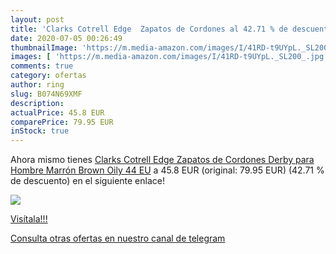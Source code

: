 ```yaml
---
layout: post
title: 'Clarks Cotrell Edge  Zapatos de Cordones al 42.71 % de descuento'
date: 2020-07-05 00:26:49
thumbnailImage: 'https://m.media-amazon.com/images/I/41RD-t9UYpL._SL200_.jpg'
images: [ 'https://m.media-amazon.com/images/I/41RD-t9UYpL._SL200_.jpg' ]
comments: true
category: ofertas
author: ring
slug: B074N69XMF
description:
actualPrice: 45.8 EUR
comparePrice: 79.95 EUR
inStock: true
---
```


Ahora mismo tienes [Clarks Cotrell Edge  Zapatos de Cordones Derby para Hombre  Marrón  Brown Oily   44 EU](https://www.amazon.com/dp/B074N69XMF/?tag=redken08-20) a 45.8 EUR (original: 79.95 EUR) (42.71 %  de descuento) en el siguiente enlace!

[![](https://m.media-amazon.com/images/I/41RD-t9UYpL._SL200_.jpg)](https://www.amazon.com/dp/B074N69XMF/?tag=redken08-20)

[Visítala!!!](https://www.amazon.com/dp/B074N69XMF/?tag=redken08-20)

[Consulta otras ofertas en nuestro canal de telegram](https://t.me/s/ofertas25)
